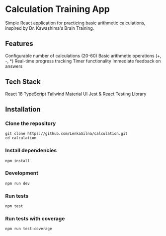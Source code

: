 # Calculation Training App
Simple React application for practicing basic arithmetic calculations, inspired by Dr. Kawashima's Brain Training.

## Features
Configurable number of calculations (20-60)
Basic arithmetic operations (+, -, \*)
Real-time progress tracking
Timer functionality
Immediate feedback on answers

## Tech Stack
React 18
TypeScript
Tailwind
Material UI
Jest & React Testing Library

## Installation

### Clone the repository
```
git clone https://github.com/LenkaSilna/calculation.git
cd calculation
```

### Install dependencies
```
npm install
```

### Development
```
npm run dev
```

### Run tests
```
npm test
```

### Run tests with coverage
```
npm run test:coverage
```
